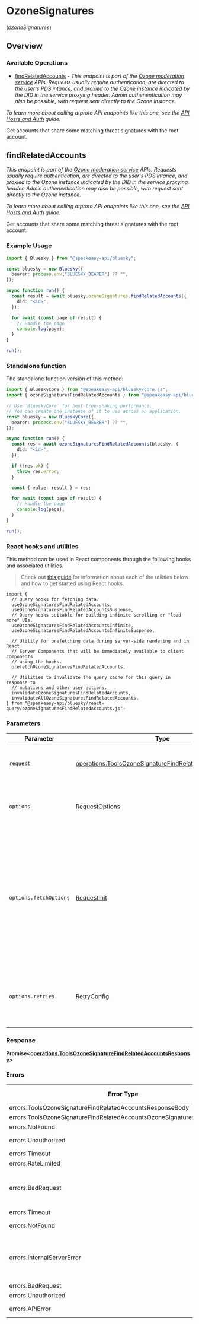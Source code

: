 # OzoneSignatures
(*ozoneSignatures*)

## Overview

### Available Operations

* [findRelatedAccounts](#findrelatedaccounts) - *This endpoint is part of the [Ozone moderation service](https://ozone.tools/) APIs. Requests usually require authentication, are directed to the user's PDS intance, and proxied to the Ozone instance indicated by the DID in the service proxying header. Admin authenentication may also be possible, with request sent directly to the Ozone instance.*

*To learn more about calling atproto API endpoints like this one, see the [API Hosts and Auth](/docs/advanced-guides/api-directory) guide.*

Get accounts that share some matching threat signatures with the root account.

## findRelatedAccounts

*This endpoint is part of the [Ozone moderation service](https://ozone.tools/) APIs. Requests usually require authentication, are directed to the user's PDS intance, and proxied to the Ozone instance indicated by the DID in the service proxying header. Admin authenentication may also be possible, with request sent directly to the Ozone instance.*

*To learn more about calling atproto API endpoints like this one, see the [API Hosts and Auth](/docs/advanced-guides/api-directory) guide.*

Get accounts that share some matching threat signatures with the root account.

### Example Usage

```typescript
import { Bluesky } from "@speakeasy-api/bluesky";

const bluesky = new Bluesky({
  bearer: process.env["BLUESKY_BEARER"] ?? "",
});

async function run() {
  const result = await bluesky.ozoneSignatures.findRelatedAccounts({
    did: "<id>",
  });

  for await (const page of result) {
    // Handle the page
    console.log(page);
  }
}

run();
```

### Standalone function

The standalone function version of this method:

```typescript
import { BlueskyCore } from "@speakeasy-api/bluesky/core.js";
import { ozoneSignaturesFindRelatedAccounts } from "@speakeasy-api/bluesky/funcs/ozoneSignaturesFindRelatedAccounts.js";

// Use `BlueskyCore` for best tree-shaking performance.
// You can create one instance of it to use across an application.
const bluesky = new BlueskyCore({
  bearer: process.env["BLUESKY_BEARER"] ?? "",
});

async function run() {
  const res = await ozoneSignaturesFindRelatedAccounts(bluesky, {
    did: "<id>",
  });

  if (!res.ok) {
    throw res.error;
  }

  const { value: result } = res;

  for await (const page of result) {
    // Handle the page
    console.log(page);
  }
}

run();
```

### React hooks and utilities

This method can be used in React components through the following hooks and
associated utilities.

> Check out [this guide][hook-guide] for information about each of the utilities
> below and how to get started using React hooks.

[hook-guide]: ../../../REACT_QUERY.md

```tsx
import {
  // Query hooks for fetching data.
  useOzoneSignaturesFindRelatedAccounts,
  useOzoneSignaturesFindRelatedAccountsSuspense,
  // Query hooks suitable for building infinite scrolling or "load more" UIs.
  useOzoneSignaturesFindRelatedAccountsInfinite,
  useOzoneSignaturesFindRelatedAccountsInfiniteSuspense,

  // Utility for prefetching data during server-side rendering and in React
  // Server Components that will be immediately available to client components
  // using the hooks.
  prefetchOzoneSignaturesFindRelatedAccounts,
  
  // Utilities to invalidate the query cache for this query in response to
  // mutations and other user actions.
  invalidateOzoneSignaturesFindRelatedAccounts,
  invalidateAllOzoneSignaturesFindRelatedAccounts,
} from "@speakeasy-api/bluesky/react-query/ozoneSignaturesFindRelatedAccounts.js";
```

### Parameters

| Parameter                                                                                                                                                                      | Type                                                                                                                                                                           | Required                                                                                                                                                                       | Description                                                                                                                                                                    |
| ------------------------------------------------------------------------------------------------------------------------------------------------------------------------------ | ------------------------------------------------------------------------------------------------------------------------------------------------------------------------------ | ------------------------------------------------------------------------------------------------------------------------------------------------------------------------------ | ------------------------------------------------------------------------------------------------------------------------------------------------------------------------------ |
| `request`                                                                                                                                                                      | [operations.ToolsOzoneSignatureFindRelatedAccountsRequest](../../models/operations/toolsozonesignaturefindrelatedaccountsrequest.md)                                           | :heavy_check_mark:                                                                                                                                                             | The request object to use for the request.                                                                                                                                     |
| `options`                                                                                                                                                                      | RequestOptions                                                                                                                                                                 | :heavy_minus_sign:                                                                                                                                                             | Used to set various options for making HTTP requests.                                                                                                                          |
| `options.fetchOptions`                                                                                                                                                         | [RequestInit](https://developer.mozilla.org/en-US/docs/Web/API/Request/Request#options)                                                                                        | :heavy_minus_sign:                                                                                                                                                             | Options that are passed to the underlying HTTP request. This can be used to inject extra headers for examples. All `Request` options, except `method` and `body`, are allowed. |
| `options.retries`                                                                                                                                                              | [RetryConfig](../../lib/utils/retryconfig.md)                                                                                                                                  | :heavy_minus_sign:                                                                                                                                                             | Enables retrying HTTP requests under certain failure conditions.                                                                                                               |

### Response

**Promise\<[operations.ToolsOzoneSignatureFindRelatedAccountsResponse](../../models/operations/toolsozonesignaturefindrelatedaccountsresponse.md)\>**

### Errors

| Error Type                                                               | Status Code                                                              | Content Type                                                             |
| ------------------------------------------------------------------------ | ------------------------------------------------------------------------ | ------------------------------------------------------------------------ |
| errors.ToolsOzoneSignatureFindRelatedAccountsResponseBody                | 400                                                                      | application/json                                                         |
| errors.ToolsOzoneSignatureFindRelatedAccountsOzoneSignaturesResponseBody | 401                                                                      | application/json                                                         |
| errors.NotFound                                                          | 404                                                                      | application/json                                                         |
| errors.Unauthorized                                                      | 403, 407                                                                 | application/json                                                         |
| errors.Timeout                                                           | 408                                                                      | application/json                                                         |
| errors.RateLimited                                                       | 429                                                                      | application/json                                                         |
| errors.BadRequest                                                        | 413, 414, 415, 422, 431                                                  | application/json                                                         |
| errors.Timeout                                                           | 504                                                                      | application/json                                                         |
| errors.NotFound                                                          | 501, 505                                                                 | application/json                                                         |
| errors.InternalServerError                                               | 500, 502, 503, 506, 507, 508                                             | application/json                                                         |
| errors.BadRequest                                                        | 510                                                                      | application/json                                                         |
| errors.Unauthorized                                                      | 511                                                                      | application/json                                                         |
| errors.APIError                                                          | 4XX, 5XX                                                                 | \*/\*                                                                    |